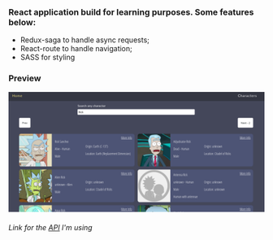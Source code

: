 ### React application build for learning purposes. Some features below:

- Redux-saga to handle async requests;
- React-route to handle navigation;
- SASS for styling


### Preview
  <img src="./assets/preview.png" />


###### Link for the [API](http://rickandmortyapi.com/) I'm using
